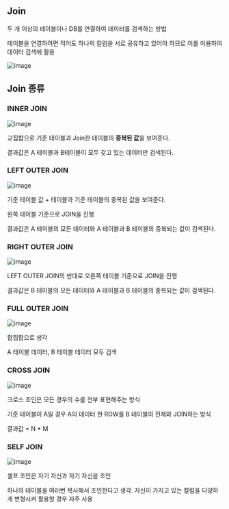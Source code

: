 ## Join

 두 개 이상의 테이블이나 DB를 연결하여 데이터를 검색하는 방법
 
 테이블을 연결하려면 적어도 하나의 칼럼을 서로 공유하고 있어야 하므로 이를 이용하여 데이터 검색에 활용
 
 ![image](https://user-images.githubusercontent.com/32594290/102319570-74bfe000-3fbe-11eb-8a4c-adf8aead2613.png)


## Join 종류

### INNER JOIN

 ![image](https://user-images.githubusercontent.com/32594290/102319669-93be7200-3fbe-11eb-9b36-3fc7818306ce.png)

교집합으로 기준 테이블과 Join한 테이블의 **중복된 값**을 보여준다.

결과값은 A 테이블과 B테이블이 모두 갖고 있는 데이터만 검색된다.


### LEFT OUTER JOIN

![image](https://user-images.githubusercontent.com/32594290/102324889-ccae1500-3fc5-11eb-9a3a-99770888f948.png)

기준 테이블 값 + 테이블과 기준 테이블의 중복된 값을 보여준다.

왼쪽 테이블 기준으로 JOIN을 진행

결과값은 A 테이블의 모든 데이터와 A 테이블과 B 테이블의 중복되는 값이 검색된다.


### RIGHT OUTER JOIN

![image](https://user-images.githubusercontent.com/32594290/102333392-b3f72c80-3fd0-11eb-8470-1de59de32b32.png)

 LEFT OUTER JOIN의 반대로 오른쪽 테이블 기준으로 JOIN을 진행
 
 결과값은 B 테이블의 모든 데이터와 A 테이블과 B 테이블의 중복되는 값이 검색된다.
 

### FULL OUTER JOIN

 ![image](https://user-images.githubusercontent.com/32594290/102333561-f0c32380-3fd0-11eb-9b33-fa3a18d992b5.png)

합집합으로 생각
 
A 테이블 데이터, B 테이블 데이터 모두 검색


### CROSS JOIN

 ![image](https://user-images.githubusercontent.com/32594290/102333638-0a646b00-3fd1-11eb-86e9-d1cab795f902.png)

크로스 조인은 모든 경우의 수를 전부 표현해주는 방식

기준 테이블이 A일 경우 A의 데이터 한 ROW를 B 테이블의 전체와 JOIN하는 방식

결과값 = N * M 

### SELF JOIN

![image](https://user-images.githubusercontent.com/32594290/102333768-354ebf00-3fd1-11eb-9bd0-8255a22c1b60.png)

셀프 조인은 자기 자신과 자기 자신을 조인

하나의 테이블을 여러번 복사해서 조인한다고 생각. 자신이 가지고 있는 칼럼을 다양하게 변형시켜 활용할 경우 자주 사용
 
